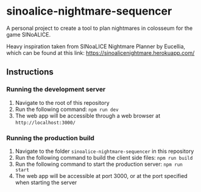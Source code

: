 # sinoalice-nightmare-sequencer
A personal project to create a tool to plan nightmares in colosseum for the game SINoALICE.

Heavy inspiration taken from SINoaLICE Nightmare Planner by Eucellia, which can be found at this link:
https://sinoalicenightmare.herokuapp.com/


## Instructions

### Running the development server
1. Navigate to the root of this repository
2. Run the following command: `npm run dev`
3. The web app will be accessible through a web browser at `http://localhost:3000/`

### Running the production build
1. Navigate to the folder `sinoalice-nightmare-sequencer` in this repository
2. Run the following command to build the client side files: `npm run build`
3. Run the following command to start the production server: `npm run start`
4. The web app will be accessible at port 3000, or at the port specified when starting the server
